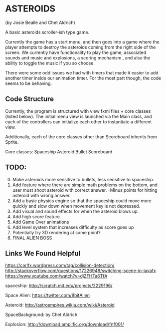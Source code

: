 ASTEROIDS
==========
(by Josie Bealle and Chet Aldrich)

A basic asteroids scroller-ish type  game.

Currently the game has a start menu, and then goes into a game where the player attempts to destroy the asteroids coming from the
right side of the screen. We currently have functionality to play the game, associated sounds and music and explosions, a
scoring mechanism , and also the ability to toggle the music if you so choose.

There were some odd issues we had with timers that made it easier to add another timer inside our animation timer.
For the most part though, the code seems to be behaving.

Code Structure
----------------
Currently, the program is structured with view fxml files + core classes
(listed below). The initial menu view is launched via the Main class,
and each of the controllers can initialize each other to instantiate a different view.

Additionally, each of the core classes other than Scoreboard inherits from Sprite.

Core classes:
Spaceship
Asteroid
Bullet
Scoreboard

TODO:
-----------------
0. Make asteroids more sensitive to bullets, less sensitive to spaceship.
1. Add feature where there are simple math problems on the bottom, and user must shoot asteroid with correct answer.
    -Minus points for hitting asteroid with wrong answer.
2. Add a basic physics engine so that the spaceship could move more quickly and slow down when movement key is not depressed.
3. Add visual and sound effects for when the asteroid blows up.
4. Add high score feature.
5. Add Game Over animations
6. Add level system that increases difficulty as score goes up
7. Potentially try 3D rendering at some point?
8. FINAL ALIEN BOSS



Links We Found Helpful
-----------------------
https://carlfx.wordpress.com/tag/collision-detection/
http://stackoverflow.com/questions/17226948/switching-scene-in-javafx
https://www.youtube.com/watch?v=djZFHTa6TfA


spaceship:
http://scratch.mit.edu/projects/2229196/

Space Alien:
https://twitter.com/8bitAlien

Asteroid:
http://astroempires.wikia.com/wiki/Asteroid

SpaceBackground:
by Chet Aldrich

Explosion:
http://download.amplific.org/download/fnf001/
